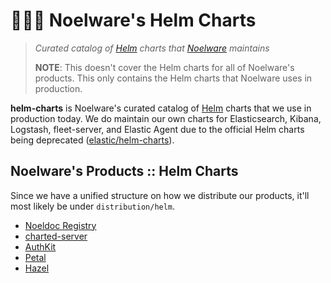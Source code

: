 # 🐻‍❄️🔮 Noelware's Helm Charts
> *Curated catalog of [Helm](https://helm.sh) charts that [Noelware](https://noelware.org) maintains*
>
> **NOTE**: This doesn't cover the Helm charts for all of Noelware's products. This only contains the Helm charts
> that Noelware uses in production.

**helm-charts** is Noelware's curated catalog of [Helm](https://helm.sh) charts that we use in production today. We do maintain our own charts for Elasticsearch, Kibana, Logstash, fleet-server, and Elastic Agent due to the official Helm charts being deprecated ([elastic/helm-charts](https://github.com/elastic/helm-charts)).

## Noelware's Products :: Helm Charts
Since we have a unified structure on how we distribute our products, it'll most likely be under `distribution/helm`.

* [Noeldoc Registry](https://github.com/Noelware/noeldoc/tree/master/registry/distribution/helm)
* [charted-server](https://github.com/charted-dev/charted/tree/main/distribution/helm)
* [AuthKit](https://github.com/Noelware/AuthKit/tree/master/distribution/helm)
* [Petal](https://github.com/Noelware/Petal/tree/master/distribution/helm)
* [Hazel](https://github.com/Noelware/hazel/tree/master/distribution/helm)
